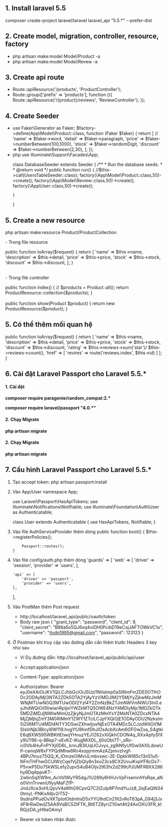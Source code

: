## 1. Install laravel 5.5
composer create-project laravel/laravel laravel_api "5.5.*" --prefer-dist
## 2. Create model, migration, controller, resource, factory
<ul>
    <li>php artisan make:model Model/Product -a</li>
    <li>php artisan make:model Model/Revew -a</li>
</ul>

## 3. Create api route
<ul>
    <li>Route::apiResource('/products', 'ProductController');</li>
    <li>Route::group(['prefix' => 'products'], function (){
             Route::apiResource('/{product}/reviews', 'ReviewController');
        });</li>
</ul>

## 4. Create Seeder
<ul>
    <li>use Faker\Generator as Faker;
        $factory->define(App\Model\Product::class, function (Faker $faker) {
            return [
                //
                'name' => $faker->word,
                'detail' => $faker->paragraph,
                'price' => $faker->numberBetween(100,1000),
                'stock' => $faker->randomDigit,
                'discount' => $faker->numberBetween(2,30),
            ];
        });</li>
    <li>php
use Illuminate\Support\Facades\App;

class DatabaseSeeder extends Seeder
{
    /**
     * Run the database seeds.
     *
     * @return void
     */
    public function run()
    {
        //$this->call(UsersTableSeeder::class);
        factory(\App\Model\Product::class,50)->create();
        factory(\App\Model\Review::class,50)->create();
        factory(\App\User::class,50)->create();

    }
}</li>
</ul>

## 5. Create a new resource
php artisan make:resource Product/ProductCollection

<p>- Trong file resource</p>
public function toArray($request)
{
    return [
        'name' => $this->name,
        'description' => $this->detail,
        'price' => $this->price,
        'stock' => $this->stock,
        'discount' => $this->discount,
    ];
}
<br><br>

<p>- Trong file controller</p>
public function index()
{
    //
    $products = Product::all();
    return ProductResource::collection($products);
}
<br><br>
public function show(Product $product)
{
    return new ProductResource($product);
}

## 5. Có thể thêm mối quan hệ

 public function toArray($request)
    {
        return [
            'name' => $this->name,
            'description' => $this->detail,
            'price' => $this->price,
            'stock' => $this->stock,
            'discount' => $this->discount,
            'rating' => $this->reviews->sum('star')/ $this->reviews->count(),
            'href' => [
                'revires' => route('reviews.index', $this->id)
            ]
        ];
    }

## 6. Cài đặt Laravel Passport cho Laravel 5.5.*
<h4>1. Cài đặt<h4>
<p>composer require paragonie/random_compat:2.*</p>
<p>composer require laravel/passport "4.0.*"</p>
<h4>2. Chạy Migrate<h4>
<p>php artisan migrate</p>
<h4>2. Chạy Migrate<h4>
<p>php artisan migrate</p>

## 7. Cấu hình Laravel Passport cho Laravel 5.5.*
1. Tạo accept token:
    php artisan passport:install
2.  Vào App/User
    namespace App;
    
    use Laravel\Passport\HasApiTokens;
    use Illuminate\Notifications\Notifiable;
    use Illuminate\Foundation\Auth\User as Authenticatable;
    
    class User extends Authenticatable
    {
        use HasApiTokens, Notifiable;
    }
    
3.  Vào file AuthServiceProvider thêm dòng
    public function boot()
        {
            $this->registerPolicies();
    
            Passport::routes();
        }
4.  Vào file config/auth.php thêm dòng
    'guards' => [
        'web' => [
            'driver' => 'session',
            'provider' => 'users',
        ],
    
        'api' => [
            'driver' => 'passport',
            'provider' => 'users',
        ],
    ],
    
5.  Vào PostMan thêm Post request 
    -   http://localhost/laravel_api/public/oauth/token
    -   Body raw json
        {
        	"grant_type": "password",
        	"client_id": 9,
        	"client_secret": "B86a5o5QJ6xq4viDH0PcibD19eCojJAFTOWkVC1o",
        	"username": "itvdn1995@gmail.com",
        	"password": 123123
        }
        
6.  Ở Postman khi truy cập vào đường dẫn cần thêm trước Headers 3 key như sau
    +  Ví Dụ đường dẫn: http://localhost/laravel_api/public/api/user
    -   Accept:application/json
    -   Content-Type: application/json
    -   Authorization: Bearer eyJ0eXAiOiJKV1QiLCJhbGciOiJSUzI1NiIsImp0aSI6ImFmZDE0OTlhODc2ODAyMjI3NTA2ZDk5OTA2YjAyYzViMDJlM2Y5MjYyZjkwMzJmMWNjMTUwNGQ3MTUwODI2YzI4Y2ZmNzBkZTJmNWVmNWU3In0.eyJhdWQiOiI5IiwianRpIjoiYWZkMTQ5OWE4NzY4MDIyMjc1MDZkOTk5MDZiMDJjNWIwMmUzZjkyNjJmOTAzMmYxY2MxNTA0ZDcxNTA4MjZjMjhjZmY3MGRlMmY1ZWY1ZTciLCJpYXQiOjE1ODAyODU2NzksIm5iZiI6MTU4MDI4NTY3OSwiZXhwIjoxNjExOTA4MDc5LCJzdWIiOiI1MSIsInNjb3BlcyI6W119.hvgYfJ9hinfDhJIOsAcbXcAm6GFGwZxa_S4gtkiE6qBXWS95WBKttEtwqYHnuzYEJ1Z62xXiQkhCDON4q_RXxApfySfXy9UT66-q-8Bep7-xEvKZ-IKugMiXDL_Ij0oObt7T-__sRo_-ci0Vb4HuFnPYXj0D6L_knnJB3IUqUOJvyx_zg9iNfyUfGw0AXILdowUlf-camqW8xFYPQdMhw6Rn4xopjrmmAzAZpmvzIvgf-4BPJ7muz75QQ_K_lOmzeOiMvULmbvswc-2E-DpkkWI85c13nS1u5-NFmTHFhwGCUIWzCqe1VjZbQly8n3xoZ3cs9CX2UvuiKxpYF8cDx7-P5vwP5Do75kWSLefy2upvS4uB4Oljv2t63fx2dZ99cPJUMFR8XX286hy9DqAppvKT-2wbnSqXW9m_AcVb1WyYR5dgJ1U289y6HHJvVpFrsemnhYsRqe_aNo0VrnTrvwnU9yyMaFZfP-JndJXce3oHLQpvV4aWhG9CpvQ7C2IZuIp9P7mdYuJz8_2ejEaQlN340tmyL-PNKxA8jv2rT52-9sdnsPPudOvXKTpIotOtdmhxD5xYYUIhdCn21It2vRoT63pA_G94j3Jx4F8rRwDedZ5AA9VqBCSZtFTK_Bt6TZ8yrrZ1Gwt4lt24AxOXU3FR_kIRGjzDA_yH9aOAmyI
    
    - Bearer và token nhận được